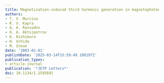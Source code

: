 ```yaml
---
title: Magnetization-induced third harmonic generation in magnetophotonic microcavities
authors:
- T. V. Murzina
- R. V. Kapra
- A. A. Rassudov
- O. A. Aktsipetrov
- K. Nishimura
- H. Uchida
- M. Inoue
date: '2003-01-01'
publishDate: '2025-03-14T15:59:49.190197Z'
publication_types:
- article-journal
publication: '*JETP Letters*'
doi: 10.1134/1.1595691
---
```

